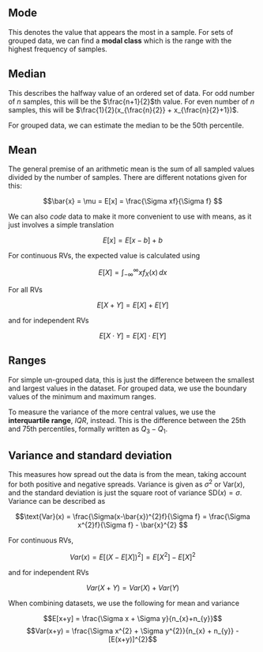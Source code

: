 ## Mode

This denotes the value that appears the most in a sample. For sets of grouped data, we can find a **modal class** which is the range with the highest frequency of samples.

## Median

This describes the halfway value of an ordered set of data. For odd number of $n$ samples, this will be the $\frac{n+1}{2}$th value. For even number of $n$ samples, this will be $\frac{1}{2}(x_{\frac{n}{2}} + x_{\frac{n}{2}+1})$.

For grouped data, we can estimate the median to be the 50th percentile.

## Mean

The general premise of an arithmetic mean is the sum of all sampled values divided by the number of samples. There are different notations given for this:

$$\bar{x} = \mu = E[x] = \frac{\Sigma xf}{\Sigma f} $$

We can also *code* data to make it more convenient to use with means, as it just involves a simple translation

$$E[x] = E[x-b] + b$$

For continuous RVs, the expected value is calculated using

$$E[X]=\int_{-\infty}^{\infty}{xf_X(x)\,dx}$$

For all RVs

$$E[X+Y]=E[X]+E[Y]$$

and for independent RVs

$$E[X\cdot{Y}]=E[X]\cdot E[Y]$$

## Ranges

For simple un-grouped data, this is just the difference between the smallest and largest values in the dataset. For grouped data, we use the boundary values of the minimum and maximum ranges.

To measure the variance of the more central values, we use the **interquartile range**, $IQR$, instead. This is the difference between the 25th and 75th percentiles, formally written as $Q_{3}-Q_{1}$.

## Variance and standard deviation

This measures how spread out the data is from the mean, taking account for both positive and negative spreads. Variance is given as $\sigma^{2}$ or $\text{Var}(x)$, and the standard deviation is just the square root of variance $\text{SD}(x) = \sigma$. Variance can be described as

$$\text{Var}(x) = \frac{\Sigma(x-\bar{x})^{2}f}{\Sigma f} = \frac{\Sigma x^{2}f}{\Sigma f} - \bar{x}^{2} $$

For continuous RVs,

$$Var(x)=E[(X-E[X])^{2}]=E[X^{2}]-E[X]^{2}$$

and for independent RVs

$$Var(X+Y)=Var(X)+Var(Y)$$

When combining datasets, we use the following for mean and variance

$$E[x+y] = \frac{\Sigma x + \Sigma y}{n_{x}+n_{y}}$$
$$Var(x+y) = \frac{\Sigma x^{2} + \Sigma y^{2}}{n_{x} + n_{y}} - [E(x+y)]^{2}$$
